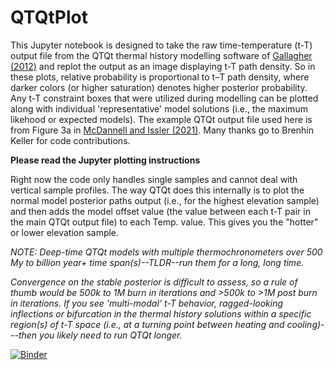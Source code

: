 # QTQtPlot
This Jupyter notebook is designed to take the raw time-temperature (t-T) output file from the QTQt thermal history modelling software of [Gallagher (2012)](https://doi.org/10.1029/2011JB008825) and replot the output as an image displaying t-T path density. So in these plots, relative probability is proportional to t–T path density, where darker colors (or higher saturation) denotes higher posterior probability. Any t-T constraint boxes that were utilized during modelling can be plotted along with individual 'representative' model solutions (i.e., the maximum likehood or expected models). The example QTQt output file used here is from Figure 3a in [McDannell and Issler (2021)](https://doi.org/10.5194/gchron-3-321-2021). Many thanks go to Brenhin Keller for code contributions.

**Please read the Jupyter plotting instructions**

Right now the code only handles single samples and cannot deal with vertical sample profiles. The way QTQt does this internally is to plot the normal model posterior paths output (i.e., for the highest elevation sample) and then adds the model offset value (the value between each t-T pair in the main QTQt output file) to each Temp. value. This gives you the "hotter" or lower elevation sample.

_NOTE: Deep-time QTQt models with multiple thermochronometers over 500 My to billion year+ time span(s)--TLDR--run them for a long, long time._ 

_Convergence on the stable posterior is difficult to assess, so a rule of thumb would be 500k to 1M burn in iterations and >500k to >1M post burn in iterations. If you see 'multi-modal' t-T behavior, ragged-looking inflections or bifurcation in the thermal history solutions within a specific region(s) of t-T space (i.e., at a turning point between heating and cooling)---then you likely need to run QTQt longer._

[![Binder](https://mybinder.org/badge_logo.svg)](https://mybinder.org/v2/gh/kmcdannell/QTQtPlot.git/main?filepath=%2FQTQtPlot.ipynb)
